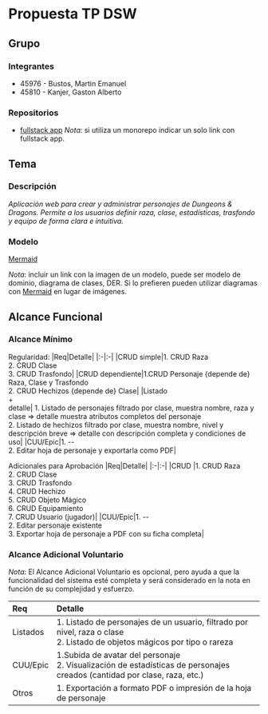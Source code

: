 # Propuesta TP DSW

## Grupo
### Integrantes
* 45976 - Bustos, Martin Emanuel
* 45810 - Kanjer, Gaston Alberto

### Repositorios
* [fullstack app](https://github.com/GastonKanjer99/tp-dsw)
*Nota*: si utiliza un monorepo indicar un solo link con fullstack app.

## Tema
### Descripción
*Aplicación web para crear y administrar personajes de Dungeons & Dragons. Permite a los usuarios definir raza, clase, estadísticas, trasfondo y equipo de forma clara e intuitiva.*

### Modelo
[Mermaid](https://www.mermaidchart.com/app/projects/1807a2ba-b39c-45ee-9920-2f86883f2b7b/diagrams/f333d543-72fd-4054-bc65-bf3c643f86e4/version/v0.1/edit)

*Nota*: incluir un link con la imagen de un modelo, puede ser modelo de dominio, diagrama de clases, DER. Si lo prefieren pueden utilizar diagramas con [Mermaid](https://mermaid.js.org) en lugar de imágenes.

## Alcance Funcional 

### Alcance Mínimo


Regularidad:
|Req|Detalle|
|:-|:-|
|CRUD simple|1. CRUD Raza<br>2. CRUD Clase<br>3. CRUD Trasfondo|
|CRUD dependiente|1.CRUD Personaje {depende de} Raza, Clase y Trasfondo<br>2.  CRUD Hechizos {depende de} Clase|
|Listado<br>+<br>detalle| 1. Listado de personajes filtrado por clase, muestra nombre, raza y clase => detalle muestra atributos completos del personaje<br> 2.  Listado de hechizos filtrado por clase, muestra nombre, nivel y descripción breve => detalle con descripción completa y condiciones de uso|
|CUU/Epic|1. --<br>2. Editar hoja de personaje y exportarla como PDF|


Adicionales para Aprobación
|Req|Detalle|
|:-|:-|
|CRUD |1. CRUD Raza<br>2. CRUD Clase<br>3. CRUD Trasfondo<br>4. CRUD Hechizo<br>5. CRUD Objeto Mágico<br>6. CRUD Equipamiento<br>7. CRUD Usuario (jugador)|
|CUU/Epic|1. --<br>2. Editar personaje existente<br>3. Exportar hoja de personaje a PDF con su ficha completa|


### Alcance Adicional Voluntario

*Nota*: El Alcance Adicional Voluntario es opcional, pero ayuda a que la funcionalidad del sistema esté completa y será considerado en la nota en función de su complejidad y esfuerzo.

|Req|Detalle|
|:-|:-|
|Listados |1. Listado de personajes de un usuario, filtrado por nivel, raza o clase <br>2. Listado de objetos mágicos por tipo o rareza|
|CUU/Epic|1.Subida de avatar del personaje<br>2. Visualización de estadísticas de personajes creados (cantidad por clase, raza, etc.)|
|Otros|1. Exportación a formato PDF o impresión de la hoja de personaje|

